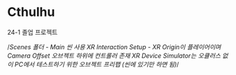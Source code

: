# Cthulhu
 24-1 졸업 프로젝트
	
 /*Scenes 폴더 - Main 씬 사용
 XR Interaction Setup - XR Origin이 플레이어이며 Camera Offset 오브젝트 하위에 컨트롤러 존재
 XR Device Simulator는 오큘러스 없이 PC에서 테스트하기 위한 오브젝트 프리팹 (씬에 있기만 하면 됨)*/

